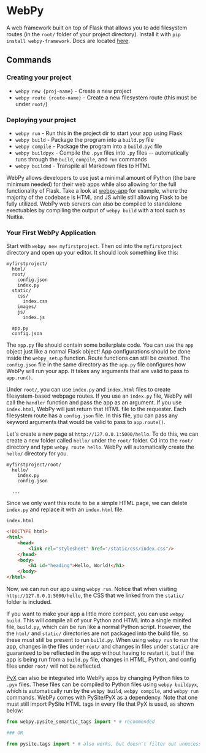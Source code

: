 # WebPy

A web framework built on top of Flask that allows you to add filesystem routes (in the `root/` folder of your project directory). Install it with `pip install webpy-framework`. Docs are located [here](https://webpy-framework.readthedocs.io/).

## Commands

### Creating your project
- `webpy new {proj-name}` - Create a new project
- `webpy route {route-name}` - Create a new filesystem route (this must be under `root/`)

### Deploying your project
- `webpy run` - Run this in the project dir to start your app using Flask
- `webpy build` - Package the program into a `build.py` file
- `webpy compile` - Package the program into a `build.pyc` file
- `webpy buildpyx` - Compile the `.pyx` files into `.py` files -- automatically runs through the `build`, `compile`, and `run` commands
- `webpy buildmd` - Transpile all Markdown files to HTML

WebPy allows developers to use just a minimal amount of Python (the bare minimum needed) for their web apps while also allowing for the full functionality of Flask. Take a look at [webpy-app](https://github.com/User0332/webpy-app/) for example, where the majority of the codebase is HTML and JS while still allowing Flask to be fully utilized. WebPy web servers can also be compiled to standalone exectuables by compiling the output of `webpy build` with a tool such as Nuitka.

### Your First WebPy Application

Start with `webpy new myfirstproject`. Then cd into the `myfirstproject` directory and open up your editor. It should look something like this:
```
myfirstproject/
  html/
  root/
    config.json
    index.py
  static/
    css/
      index.css
    images/
    js/
      index.js

  app.py
  config.json
```

The `app.py` file should contain some boilerplate code. You can use the `app` object just like a normal Flask object! App configurations should be done inside the `webpy_setup` function. Route functions can still be created. The `config.json` file in the same directory as the `app.py` file configures how WebPy will run your app. It takes any arguments that are valid to pass to `app.run()`.


Under `root/`, you can use `index.py` and `index.html` files to create filesystem-based webpage routes. If you use an `index.py` file, WebPy will call the `handler` function and pass the app as an argument. If you use `index.html`, WebPy will just return that HTML file to the requester. Each filesystem route has a `config.json` file. In this file, you can pass any keyword arguments that would be valid to pass to `app.route()`.

Let's create a new page at `http://127.0.0.1:5000/hello`. To do this, we can create a new folder called `hello/` under the `root/` folder. Cd into the `root/` directory and type `webpy route hello`. WebPy will automatically create the `hello/` directory for you.

```
myfirstproject/root/
  hello/
    index.py
    config.json

  ...
```

Since we only want this route to be a simple HTML page, we can delete `index.py` and replace it with an `index.html` file.

`index.html`
```html
<!DOCTYPE html>
<html>
	<head>
		<link rel="stylesheet" href="/static/css/index.css"/>
	</head>
	<body>
		<h1 id="heading">Hello, World!</h1>
	</body>
</html>
```

Now, we can run our app using `webpy run`. Notice that when visiting `http://127.0.0.1:5000/hello`, the CSS that we linked from the `static/` folder is included.

If you want to make your app a little more compact, you can use `webpy build`. This will compile all of your Python and HTML into a single minifed file, `build.py`, which can be run like a normal Python script. However, the the `html/` and `static/` directories are not packaged into the build file, so these must still be present to run `build.py`. When using `webpy run` to run the app, changes in the files under `root/` and changes in files under `static/` are guaranteed to be reflected in the app without having to restart it, but if the app is being run from a `build.py` file, changes in HTML, Python, and config files under `root/` will not be reflected.

[PyX](https://github.com/User0332/pyx) can also be integrated into WebPy apps by changing Python files to `.pyx` files. These files can be compiled to Python files using `webpy buildpyx`, which is automatically run by the `webpy build`, `webpy compile`, and `webpy run` commands. WebPy comes with PySite/PyX as a dependency. Note that one must still import PySite HTML tags in every file that PyX is used, as shown below:
```py
from webpy.pysite_semantic_tags import * # recommended

### OR

from pysite.tags import * # also works, but doesn't filter out unnecessary classes such as Element
```